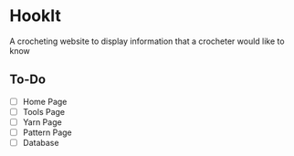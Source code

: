 # HookIt
A crocheting website to display information that a crocheter would like to know 
## To-Do 
-[ ] Home Page 
-[ ] Tools Page 
-[ ] Yarn Page 
-[ ] Pattern Page 
-[ ] Database
